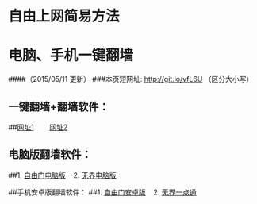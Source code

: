 # 自由上网简易方法
# 电脑、手机一键翻墙
####（2015/05/11 更新）
###本页短网址: http://git.io/vfL6U （区分大小写）

## 一键翻墙+翻墙软件：
##<a href="https://d3fmnf6otobp4d.cloudfront.net" target="_blank">网址1</a>&nbsp;&nbsp;&nbsp;&nbsp;&nbsp;&nbsp;&nbsp;&nbsp;<a href="https://d2fxxxdgj247cl.cloudfront.net" target="_blank">网址2</a>

## 电脑版翻墙软件：
##1. <a href="https://d1qf6zusax0jfj.cloudfront.net/fga01.php?fid=fg753p.zip" target="_blank">自由门电脑版</a>&nbsp;&nbsp;&nbsp;&nbsp;2. <a href="https://d1qf6zusax0jfj.cloudfront.net/fga01.php?fid=u1405.zip" target="_blank">无界电脑版</a>

##手机安卓版翻墙软件：
##1. <a href="https://d1qf6zusax0jfj.cloudfront.net/fga01.php?fid=fgma32.apk" target="_blank">自由门安卓版</a>&nbsp;&nbsp;&nbsp;&nbsp;2. <a href="https://d1qf6zusax0jfj.cloudfront.net/fga01.php?fid=um3.1.apk" target="_blank">无界一点通</a>
